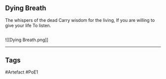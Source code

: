 ## Dying Breath
The whispers of the dead
Carry wisdom for the living,
If you are willing to give your life
To listen.
##
![[Dying Breath.png]]

---
## Tags
#Artefact
#PoE1